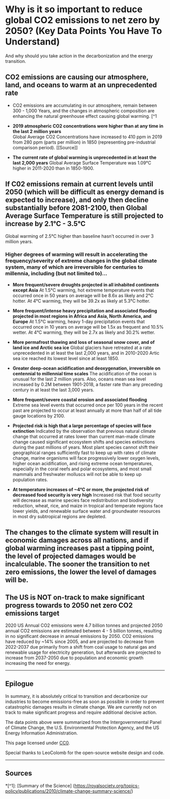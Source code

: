 # Why is it so important to reduce global CO2 emissions to net zero by 2050? (Key Data Points You Have To Understand)

And why should you take action in the decarbonization and the energy transition.

## CO2 emissions are causing our atmosphere, land, and oceans to warm at an unprecedented rate

* CO2 emissions are accumulating in our atmosphere, remain between 300 - 1,000 Years, and the changes in atmospheric composition are enhancing the natural greenhouse effect causing global warming. [^1

* **2019 atmospheric CO2 concentrations were higher than at any time in the last 2 million years**  
Global Average CO2 Concentrations have increased to 410 ppm in 2019 from 280 ppm (parts per million) in 1850 (representing pre-industrial comparison period). [[Source]] 

* **The current rate of global warming is unprecedented in at least the last 2,000 years**
Global Average Surface Temperature was 1.09°C  higher in 2011-2020 than in 1850-1900. 

## If C02 emissions remain at current levels until 2050 (which will be difficult as energy demand is expected to increase), and only then decline substantially before 2081-2100, then Global Average Surface Temperature is still projected to increase by 2.1°C - 3.5°C
Global warming of 2.5°C higher than baseline hasn’t occurred in over 3 million years.

### Higher degrees of warming will result in accelerating the frequency/severity of extreme changes in the global climate system, many of which are irreversible for centuries to millennia, including (but not limited to)…

* **More frequent/severe droughts projected in all inhabited continents except Asia**
At 1.5°C warming, hot extreme temperature events that occurred once in 50 years on average will be 8.6x as likely and 2°C hotter. At 4°C warming, they will be 39.2x as likely at 5.3°C hotter.

* **More frequent/intense heavy precipitation and associated flooding projected in most regions in Africa and Asia, North America, and Europe**
At 1.5°C warming, heavy 1-day precipitation events that occurred once in 10 years on average will be 1.5x as frequent and 10.5% wetter. At 4°C warming, they will be 2.7x as likely and 30.2% wetter.

* **More permafrost thawing and loss of seasonal snow cover, and of land ice and Arctic sea ice**
Global glaciers have retreated at a rate unprecedented in at least the last 2,000 years, and in 2010-2020 Artic sea ice reached its lowest level since at least 1850.

* **Greater deep-ocean acidification and deoxygenation, irreversible on centennial to millennial time scales**
The acidification of the ocean is unusual for the last 2 million years. Also, oceans mean sea level increased by 0.2M between 1901-2018, a faster rate than any preceding century in at least the last 3,000 years.

* **More frequent/severe coastal erosion and associated flooding**
Extreme sea level events that occurred once per 100 years in the recent past are projected to occur at least annually at more than half of all tide gauge locations by 2100. 

* **Projected risk is high that a large percentage of species will face extinction**
Indicated by the observation that previous natural climate change that occurred at rates lower than current man-made climate change caused significant ecosystem shifts and species extinctions during the past millions of years. Most plant species cannot shift their geographical ranges sufficiently fast to keep up with rates of climate change, marine organisms will face progressively lower oxygen levels, higher ocean acidification, and rising extreme ocean temperatures, especially in the coral reefs and polar ecosystems, and most small mammals and freshwater molluscs will not be able to keep up population rates.

* **At temperature increases of ~4°C or more, the projected risk of decreased food security is very high**
Increased risk that food security will decrease as marine species face redistribution and biodiversity reduction, wheat, rice, and maize in tropical and temperate regions face lower yields, and renewable surface water and groundwater resources in most dry subtropical regions are depleted.

## The changes to the climate system will result in economic damages across all nations, and if global warming increases past a tipping point, the level of projected damages would be incalculable. The sooner the transition to net zero emissions, the lower the level of damages will be.

## The US is NOT on-track to make significant progress towards to 2050 net zero CO2 emissions target
2020 US Annual CO2 emissions were 4.7 billion tonnes and projected 2050 annual CO2 emissions are estimated between 4 - 5 billion tonnes, resulting in no significant decrease in annual emissions by 2050.  CO2 emissions have reduced by ~14% since 2005, and are projected to decrease from 2022-2037 due primarily from a shift from coal usage to natural gas and renewable usage for electricity generation, but afterwards are projected to increase from 2037-2050 due to population and economic growth increasing the need for energy. 

---

## Epilogue
In summary, it is absolutely critical to transition and decarbonize our industries to become emissions-free as soon as possible in order to prevent catastrophic damages results in climate change. We are currently not on track to make significant progress and require additional decisive action.

The data points above were summarized from the Intergovernmental Panel of Climate Change, the U.S. Environmental Protection Agency, and the US Energy Information Administration.

This page licensed under [CC0](https://creativecommons.org/publicdomain/zero/1.0/).

Special thanks to LeoColomb for the open-source website design and code.

---

## Sources
*[^1]: [Summary of the Science] (https://royalsociety.org/topics-policy/publications/2010/climate-change-summary-science/)

